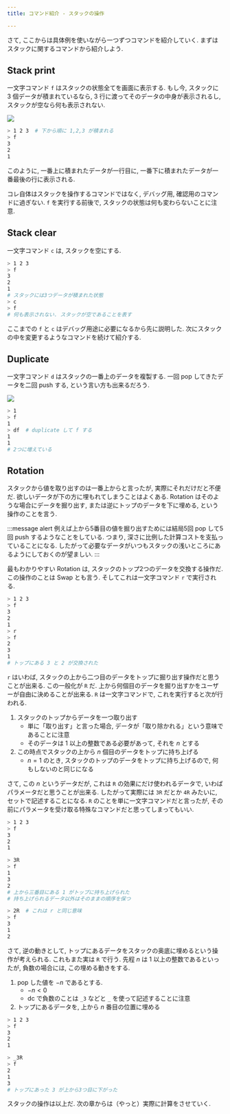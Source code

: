 ```yaml
---
title: コマンド紹介 - スタックの操作

---
```


さて, ここからは具体例を使いながら一つずつコマンドを紹介していく.
まずはスタックに関するコマンドから紹介しよう.

## Stack print

一文字コマンド `f` はスタックの状態全てを画面に表示する.
もし今, スタックに 3 個データが積まれているなら, 3 行に渡ってそのデータの中身が表示されるし,
スタックが空なら何も表示されない.

![](https://i.imgur.com/DK4JMH3.jpg)

```bash
> 1 2 3  # 下から順に 1,2,3 が積まれる
> f
3
2
1
```

このように, 一番上に積まれたデータが一行目に, 一番下に積まれたデータが一番最後の行に表示される.

コレ自体はスタックを操作するコマンドではなく, デバッグ用, 確認用のコマンドに過ぎない.
`f` を実行する前後で, スタックの状態は何も変わらないことに注意.

## Stack clear

一文字コマンド `c` は, スタックを空にする.

```bash
> 1 2 3
> f
3
2
1
# スタックには3つデータが積まれた状態
> c
> f
# 何も表示されない. スタックが空であることを表す
```

ここまでの `f` と `c` はデバッグ用途に必要になるから先に説明した.
次にスタックの中を変更するようなコマンドを続けて紹介する.

## Duplicate

一文字コマンド `d` はスタックの一番上のデータを複製する.
一回 pop してきたデータを二回 push する, という言い方も出来るだろう.

![](https://i.imgur.com/PxvUQEh.jpg)

```bash
> 1
> f
1
> df  # duplicate して f する
1
1
# 2つに増えている
```

## Rotation

スタックから値を取り出すのは一番上からと言ったが, 実際にそれだけだと不便だ. 欲しいデータが下の方に埋もれてしまうことはよくある. Rotation はそのような場合にデータを掘り出す, または逆にトップのデータを下に埋める, という操作のことを言う.

:::message alert
例えば上から5番目の値を掘り出すためには結局5回 pop して5回 push するようなことをしている.  つまり, 深さに比例した計算コストを支払っていることになる.  したがって必要なデータがいつもスタックの浅いところにあるようにしておくのが望ましい.
:::

最もわかりやすい Rotation は, スタックのトップ2つのデータを交換する操作だ. この操作のことは Swap とも言う. そしてこれは一文字コマンド `r` で実行される.

```bash
> 1 2 3
> f
3
2
1
> r
> f
2
3
1
# トップにある 3 と 2 が交換された
```

`r` はいわば, スタックの上から二つ目のデータをトップに掘り出す操作だと思うことが出来る. この一般化が `R` だ. 上から何個目のデータを掘り出すかをユーザーが自由に決めることが出来る. `R` は一文字コマンドで, これを実行すると次が行われる.

1. スタックのトップからデータを一つ取り出す
    - 単に「取り出す」と言った場合, データが「取り除かれる」という意味であることに注意
    - そのデータは $1$ 以上の整数である必要があって, それを $n$ とする
2. この時点でスタックの上から $n$ 個目のデータをトップに持ち上げる
    - $n=1$ のとき, スタックのトップのデータをトップに持ち上げるので, 何もしないのと同じになる

さて, この $n$ というデータだが, これは `R` の効果にだけ使われるデータで, いわばパラメータだと思うことが出来る. したがって実際には `3R` だとか `4R` みたいに, セットで記述することになる. `R` のことを単に一文字コマンドだと言ったが, その前にパラメータを受け取る特殊なコマンドだと思ってしまってもいい.

```bash
> 1 2 3
> f
3
2
1

> 3R
> f
1
3
2
# 上から三番目にある 1 がトップに持ち上げられた
# 持ち上げられるデータ以外はそのままの順序を保つ

> 2R  # これは r と同じ意味
> f
3
1
2
```

さて, 逆の動きとして, トップにあるデータをスタックの奥底に埋めるという操作が考えられる. これもまた実は `R` で行う. 先程 $n$ は $1$ 以上の整数であるといったが, 負数の場合には, この埋める動きをする.

1. pop した値を $-n$ であるとする.
    - $-n < 0$
    - dc で負数のことは `_3` などと `_` を使って記述することに注意
2. トップにあるデータを, 上から $n$ 番目の位置に埋める

```bash
> 1 2 3
> f
3
2
1

> _3R
> f
2
1
3
# トップにあった 3 が上から3つ目に下がった
```

スタックの操作は以上だ. 次の章からは（やっと）実際に計算をさせていく.
